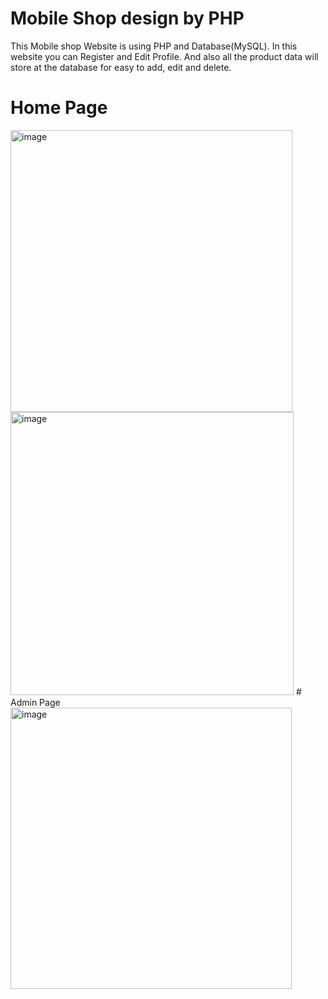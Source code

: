 ﻿# Mobile Shop design by PHP
This Mobile shop Website is using PHP and Database(MySQL). In this website you can Register and Edit Profile. And also all the product data will store at the database for easy to add, edit and delete.
# Home Page
<img width="451" alt="image" src="https://github.com/marklee090/mobileshopPHP/assets/149919148/d8bbe64e-0393-432d-8a96-ea5f1195052f">
<img width="453" alt="image" src="https://github.com/marklee090/mobileshopPHP/assets/149919148/a3d8e6a7-60f1-4d92-b9a8-b62ea2dc9079">
# Admin Page
<img width="450" alt="image" src="https://github.com/marklee090/mobileshopPHP/assets/149919148/3648d5f5-e14a-449f-bd46-d3ad0c1be6ee">


